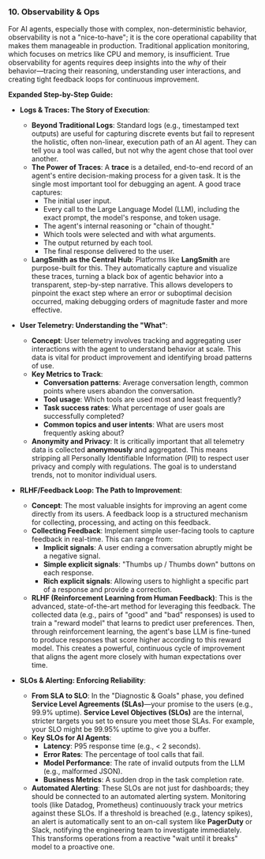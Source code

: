 ### 10. Observability & Ops

For AI agents, especially those with complex, non-deterministic behavior, observability is not a "nice-to-have"; it is the core operational capability that makes them manageable in production. Traditional application monitoring, which focuses on metrics like CPU and memory, is insufficient. True observability for agents requires deep insights into the *why* of their behavior—tracing their reasoning, understanding user interactions, and creating tight feedback loops for continuous improvement.

**Expanded Step-by-Step Guide:**

*   **Logs & Traces: The Story of Execution**:
    *   **Beyond Traditional Logs**: Standard logs (e.g., timestamped text outputs) are useful for capturing discrete events but fail to represent the holistic, often non-linear, execution path of an AI agent. They can tell you a tool was called, but not why the agent chose that tool over another.
    *   **The Power of Traces**: A **trace** is a detailed, end-to-end record of an agent's entire decision-making process for a given task. It is the single most important tool for debugging an agent. A good trace captures:
        *   The initial user input.
        *   Every call to the Large Language Model (LLM), including the exact prompt, the model's response, and token usage.
        *   The agent's internal reasoning or "chain of thought."
        *   Which tools were selected and with what arguments.
        *   The output returned by each tool.
        *   The final response delivered to the user.
    *   **LangSmith as the Central Hub**: Platforms like **LangSmith** are purpose-built for this. They automatically capture and visualize these traces, turning a black box of agentic behavior into a transparent, step-by-step narrative. This allows developers to pinpoint the exact step where an error or suboptimal decision occurred, making debugging orders of magnitude faster and more effective.

*   **User Telemetry: Understanding the "What"**:
    *   **Concept**: User telemetry involves tracking and aggregating user interactions with the agent to understand behavior at scale. This data is vital for product improvement and identifying broad patterns of use.
    *   **Key Metrics to Track**:
        *   **Conversation patterns**: Average conversation length, common points where users abandon the conversation.
        *   **Tool usage**: Which tools are used most and least frequently?
        *   **Task success rates**: What percentage of user goals are successfully completed?
        *   **Common topics and user intents**: What are users most frequently asking about?
    *   **Anonymity and Privacy**: It is critically important that all telemetry data is collected **anonymously** and aggregated. This means stripping all Personally Identifiable Information (PII) to respect user privacy and comply with regulations. The goal is to understand trends, not to monitor individual users.

*   **RLHF/Feedback Loop: The Path to Improvement**:
    *   **Concept**: The most valuable insights for improving an agent come directly from its users. A feedback loop is a structured mechanism for collecting, processing, and acting on this feedback.
    *   **Collecting Feedback**: Implement simple user-facing tools to capture feedback in real-time. This can range from:
        *   **Implicit signals**: A user ending a conversation abruptly might be a negative signal.
        *   **Simple explicit signals**: "Thumbs up / Thumbs down" buttons on each response.
        *   **Rich explicit signals**: Allowing users to highlight a specific part of a response and provide a correction.
    *   **RLHF (Reinforcement Learning from Human Feedback)**: This is the advanced, state-of-the-art method for leveraging this feedback. The collected data (e.g., pairs of "good" and "bad" responses) is used to train a "reward model" that learns to predict user preferences. Then, through reinforcement learning, the agent's base LLM is fine-tuned to produce responses that score higher according to this reward model. This creates a powerful, continuous cycle of improvement that aligns the agent more closely with human expectations over time.

*   **SLOs & Alerting: Enforcing Reliability**:
    *   **From SLA to SLO**: In the "Diagnostic & Goals" phase, you defined **Service Level Agreements (SLAs)**—your promise to the users (e.g., 99.9% uptime). **Service Level Objectives (SLOs)** are the internal, stricter targets you set to ensure you meet those SLAs. For example, your SLO might be 99.95% uptime to give you a buffer.
    *   **Key SLOs for AI Agents**:
        *   **Latency**: P95 response time (e.g., < 2 seconds).
        *   **Error Rates**: The percentage of tool calls that fail.
        *   **Model Performance**: The rate of invalid outputs from the LLM (e.g., malformed JSON).
        *   **Business Metrics**: A sudden drop in the task completion rate.
    *   **Automated Alerting**: These SLOs are not just for dashboards; they should be connected to an automated alerting system. Monitoring tools (like Datadog, Prometheus) continuously track your metrics against these SLOs. If a threshold is breached (e.g., latency spikes), an alert is automatically sent to an on-call system like **PagerDuty** or Slack, notifying the engineering team to investigate immediately. This transforms operations from a reactive "wait until it breaks" model to a proactive one.